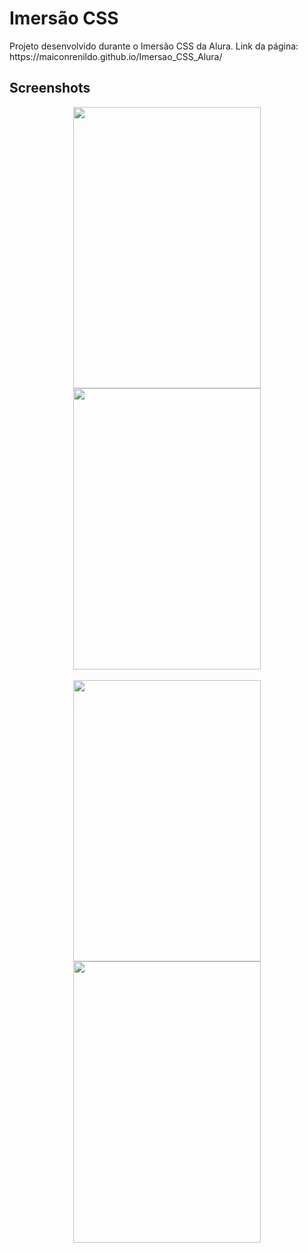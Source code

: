 # Imersão CSS 
<p>Projeto desenvolvido durante o Imersão CSS da Alura. Link da página: https://maiconrenildo.github.io/Imersao_CSS_Alura/</p>

## Screenshots
<div align="center" >
<img width="300px" height="450px" src="https://user-images.githubusercontent.com/63758491/129592530-9f250fa8-9476-4b82-b5f8-d4b6078f9cb3.PNG"/>
<img width="300px" height="450px" src="https://user-images.githubusercontent.com/63758491/129592542-0d5dfe6c-d584-42b1-9ccb-ea3e8a3a1f2f.PNG"/>
</div>
<br>
<div align="center" >
<img width="300px" height="450px" src="https://user-images.githubusercontent.com/63758491/129592551-f7eae3fa-82d1-42eb-bb81-f7212bb7ec65.PNG"/>
<img width="300px" height="450px" src="https://user-images.githubusercontent.com/63758491/129592573-43b2e2dd-f5d7-41c9-a227-c3da22ac9bbf.PNG"/>
</div>

